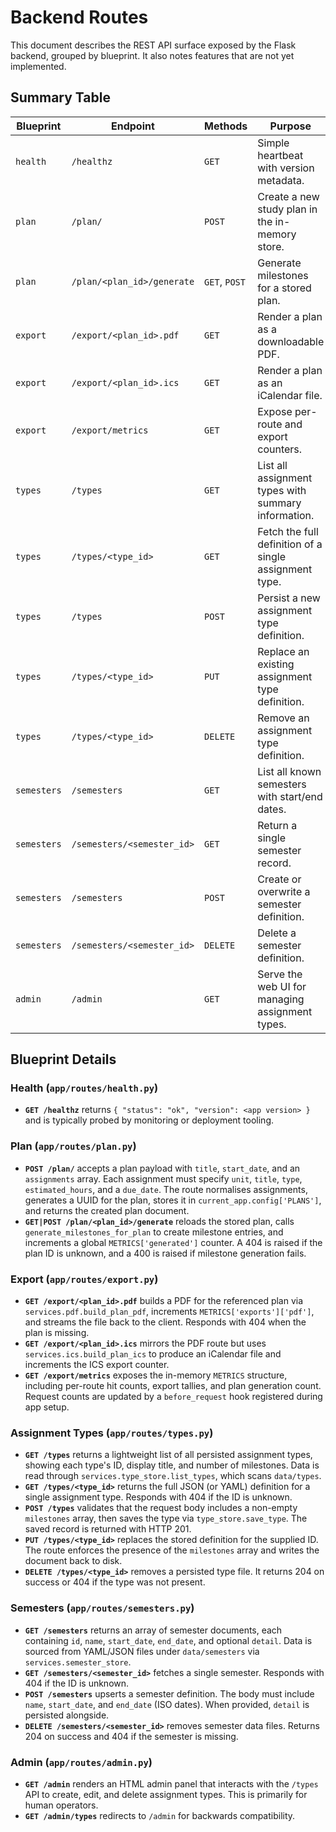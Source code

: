 # Backend Routes

This document describes the REST API surface exposed by the Flask backend, grouped by blueprint. It also notes features that are not yet implemented.

## Summary Table

| Blueprint | Endpoint | Methods | Purpose |
|-----------|----------|---------|---------|
| `health` | `/healthz` | `GET` | Simple heartbeat with version metadata. |
| `plan` | `/plan/` | `POST` | Create a new study plan in the in-memory store. |
| `plan` | `/plan/<plan_id>/generate` | `GET`, `POST` | Generate milestones for a stored plan. |
| `export` | `/export/<plan_id>.pdf` | `GET` | Render a plan as a downloadable PDF. |
| `export` | `/export/<plan_id>.ics` | `GET` | Render a plan as an iCalendar file. |
| `export` | `/export/metrics` | `GET` | Expose per-route and export counters. |
| `types` | `/types` | `GET` | List all assignment types with summary information. |
| `types` | `/types/<type_id>` | `GET` | Fetch the full definition of a single assignment type. |
| `types` | `/types` | `POST` | Persist a new assignment type definition. |
| `types` | `/types/<type_id>` | `PUT` | Replace an existing assignment type definition. |
| `types` | `/types/<type_id>` | `DELETE` | Remove an assignment type definition. |
| `semesters` | `/semesters` | `GET` | List all known semesters with start/end dates. |
| `semesters` | `/semesters/<semester_id>` | `GET` | Return a single semester record. |
| `semesters` | `/semesters` | `POST` | Create or overwrite a semester definition. |
| `semesters` | `/semesters/<semester_id>` | `DELETE` | Delete a semester definition. |
| `admin` | `/admin` | `GET` | Serve the web UI for managing assignment types. |

## Blueprint Details

### Health (`app/routes/health.py`)
- **`GET /healthz`** returns `{ "status": "ok", "version": <app version> }` and is typically probed by monitoring or deployment tooling.

### Plan (`app/routes/plan.py`)
- **`POST /plan/`** accepts a plan payload with `title`, `start_date`, and an `assignments` array. Each assignment must specify `unit`, `title`, `type`, `estimated_hours`, and a `due_date`. The route normalises assignments, generates a UUID for the plan, stores it in `current_app.config['PLANS']`, and returns the created plan document.
- **`GET|POST /plan/<plan_id>/generate`** reloads the stored plan, calls `generate_milestones_for_plan` to create milestone entries, and increments a global `METRICS['generated']` counter. A 404 is raised if the plan ID is unknown, and a 400 is raised if milestone generation fails.

### Export (`app/routes/export.py`)
- **`GET /export/<plan_id>.pdf`** builds a PDF for the referenced plan via `services.pdf.build_plan_pdf`, increments `METRICS['exports']['pdf']`, and streams the file back to the client. Responds with 404 when the plan is missing.
- **`GET /export/<plan_id>.ics`** mirrors the PDF route but uses `services.ics.build_plan_ics` to produce an iCalendar file and increments the ICS export counter.
- **`GET /export/metrics`** exposes the in-memory `METRICS` structure, including per-route hit counts, export tallies, and plan generation count. Request counts are updated by a `before_request` hook registered during app setup.

### Assignment Types (`app/routes/types.py`)
- **`GET /types`** returns a lightweight list of all persisted assignment types, showing each type's ID, display title, and number of milestones. Data is read through `services.type_store.list_types`, which scans `data/types`.
- **`GET /types/<type_id>`** returns the full JSON (or YAML) definition for a single assignment type. Responds with 404 if the ID is unknown.
- **`POST /types`** validates that the request body includes a non-empty `milestones` array, then saves the type via `type_store.save_type`. The saved record is returned with HTTP 201.
- **`PUT /types/<type_id>`** replaces the stored definition for the supplied ID. The route enforces the presence of the `milestones` array and writes the document back to disk.
- **`DELETE /types/<type_id>`** removes a persisted type file. It returns 204 on success or 404 if the type was not present.

### Semesters (`app/routes/semesters.py`)
- **`GET /semesters`** returns an array of semester documents, each containing `id`, `name`, `start_date`, `end_date`, and optional `detail`. Data is sourced from YAML/JSON files under `data/semesters` via `services.semester_store`.
- **`GET /semesters/<semester_id>`** fetches a single semester. Responds with 404 if the ID is unknown.
- **`POST /semesters`** upserts a semester definition. The body must include `name`, `start_date`, and `end_date` (ISO dates). When provided, `detail` is persisted alongside.
- **`DELETE /semesters/<semester_id>`** removes semester data files. Returns 204 on success and 404 if the semester is missing.

### Admin (`app/routes/admin.py`)
- **`GET /admin`** renders an HTML admin panel that interacts with the `/types` API to create, edit, and delete assignment types. This is primarily for human operators.
- **`GET /admin/types`** redirects to `/admin` for backwards compatibility.
